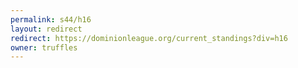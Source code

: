 ```yaml
---
permalink: s44/h16
layout: redirect
redirect: https://dominionleague.org/current_standings?div=h16
owner: truffles
---
```

